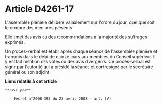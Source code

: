 # Article D4261-17

L'assemblée plénière délibère valablement sur l'ordre du jour, quel que soit le nombre des membres présents.

Elle émet des avis ou des recommandations à la majorité des suffrages exprimés.

Un procès-verbal est établi après chaque séance de l'assemblée plénière et transmis dans le délai de quinze jours aux membres
du Conseil supérieur. Il y est fait mention des votes ou des avis divergents. Ce procès-verbal est signé par l'autorité qui a
présidé la séance et contresigné par le secrétaire général ou son adjoint.

**Liens relatifs à cet article**

	**Créé par**:

	  - Décret n°2008-393 du 23 avril 2008 - art. (V)
